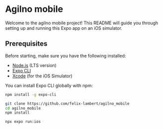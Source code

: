 # Agilno mobile

Welcome to the agilno mobile project! This README will guide you through setting up and running this Expo app on an iOS simulator.

## Prerequisites

Before starting, make sure you have the following installed:

- [Node.js](https://nodejs.org/) (LTS version)
- [Expo CLI](https://docs.expo.dev/get-started/installation/)
- [Xcode](https://developer.apple.com/xcode/) (for the iOS Simulator)

You can install Expo CLI globally with npm:

```bash
npm install -g expo-cli

git clone https://github.com/felix-lambert/agilno_mobile
cd agilno_mobile
npm install

npx expo run:ios
```
